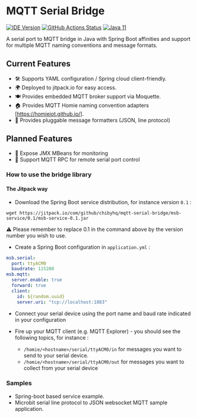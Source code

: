# MQTT Serial Bridge
[![IDE Version](https://jitpack.io/v/chibyhq/mqtt-serial-bridge.svg)](https://jitpack.io/#chibyhq/mqtt-serial-bridge) 
[![GitHub Actions Status](https://github.com/chibyhq/mqtt-serial-bridge/workflows/Java%20CI/badge.svg)](https://github.com/chibyhq/mqtt-serial-bridge/actions)
[![Java 11](https://img.shields.io/badge/Java-11-green "Java 11")](https://java.com)

A serial port to MQTT bridge in Java with Spring Boot affinities and support for multiple MQTT naming conventions and message formats.

## Current Features

* 🛠️ Supports YAML configuration / Spring cloud client-friendly.
* 🌍️ Deployed to jitpack.io for easy access.
* 🍽️ Provides embedded MQTT broker support via Moquette.
* 🏠️ Provides MQTT Homie naming convention adapters [https://homieiot.github.io/].
* 🔌️ Provides pluggable message formatters (JSON, line protocol)

## Planned Features

* 👷️ Expose JMX MBeans for monitoring
* 🔌️ Support MQTT RPC for remote serial port control

### How to use the bridge library

#### The Jitpack way

* Download the Spring Boot service distribution, for instance version ```0.1``` :

```wget https://jitpack.io/com/github/chibyhq/mqtt-serial-bridge/msb-service/0.1/msb-service-0.1.jar```

:warning: Please remember to replace 0.1 in the command above by the version number you wish to use.

* Create a Spring Boot configuration in ```application.yml``` :

```yaml
msb.serial:
  port: ttyACM0
  baudrate: 115200
msb.mqtt:
  server.enable: true
  forward: true
  client:
    id: ${random.uuid}
    server.uri: "tcp://localhost:1883"
```

* Connect your serial device using the port name and baud rate indicated in your configuration

* Fire up your MQTT client (e.g. MQTT Explorer) - you should see the following topics, for instance :
   * ```/homie/<hostname>/serial/ttyACM0/in``` for messages you want to send to your serial device.
   * ```/homie/<hostname>/serial/ttyACM0/out``` for messages you want to collect from your serial device

### Samples

* Spring-boot based service example.
* Microbit serial line protocol to JSON websocket MQTT sample application.
